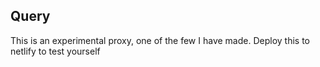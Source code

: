 <h2>Query</h2>
<p>This is an experimental proxy, one of the few I have made. Deploy this to netlify to test yourself</p>
